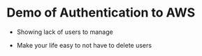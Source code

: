 # Demo of Authentication to AWS

* Showing lack of users to manage

* Make your life easy to not have to delete users

